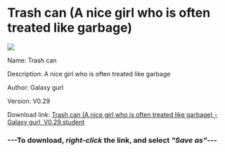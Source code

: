 # Trash can (A nice girl who is often treated like garbage)

<img src = "https://raw.githubusercontent.com/Arbiter1223/Daigaku-Gurashi-Custom-Students/master/Students/Files/Trash%20can%20(A%20nice%20girl%20who%20is%20often%20treated%20like%20garbage).png">

Name: Trash can

Description: A nice girl who is often treated like garbage

Author: Galaxy gurl

Version: V0.29

Download link: <a href="https://raw.githubusercontent.com/Arbiter1223/Daigaku-Gurashi-Custom-Students/master/Students/Files/Trash%20can%20(A%20nice%20girl%20who%20is%20often%20treated%20like%20garbage)%20-%20Galaxy%20gurl%2C%20V0.29.student">Trash can (A nice girl who is often treated like garbage) - Galaxy gurl, V0.29.student</a>

### ---**To download, _right-click_ the link, and select _"Save as"_**---
